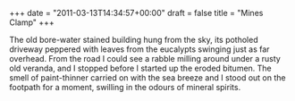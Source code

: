 +++
date = "2011-03-13T14:34:57+00:00"
draft = false
title = "Mines Clamp"
+++
<p>The old bore-water stained building hung from the sky, its potholed driveway peppered with leaves from the eucalypts swinging just as far overhead. From the road I could see a rabble milling around under a rusty old veranda, and I stopped before I started up the eroded bitumen. The smell of paint-thinner carried on with the sea breeze and I stood out on the footpath for a moment, swilling in the odours of mineral spirits.</p> 
